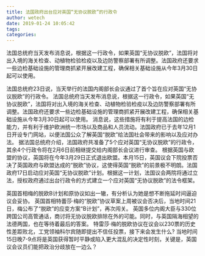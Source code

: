 ```yaml
---
title: 法国政府出台应对英国“无协议脱欧”的行政令
author: wetech
date: 2019-01-24 10:05:42
tags: 
categories: 
---
```

法国总统府当天发布消息说，根据这一行政令，如果英国“无协议脱欧”，法国将对出入境的海关检查、动植物检验检疫以及边防警察部署有所调整。法国政府还要求一些边检基础设施的管理商抓紧开展改建工程，确保相关基础设施从今年3月30日起可以使用。
<!-- more -->
法国总统府23日说，当天举行的法国内阁部长会议通过了首个旨在应对英国“无协议脱欧”的行政令。
法国总统府当天发布消息说，根据这一行政令，如果英国“无协议脱欧”，法国将对出入境的海关检查、动植物检验检疫以及边防警察部署有所调整。法国政府还要求一些边检基础设施的管理商抓紧开展改建工程，确保相关基础设施从今年3月30日起可以使用。
消息说，这些措施将有利于提高法国的边检能力，并有利于维护欧洲统一市场以及商品和人员流动。法国政府已于去年12月1日开设专门网站，以便法国公众了解英国“脱欧”给法国社会带来的影响以及应对办法。
据法国总统府介绍，法国政府共准备了5个应对英国“无协议脱欧”的行政令，其余4个行政令将在2月6日前相继提交给内阁部长会议进行审查。
根据英国与欧盟的协议，英国将在今年3月29日正式退出欧盟。本月15日，英国议会下院投票否决了英国政府与欧盟达成的“脱欧”协议，这使得英国“脱欧”的前景极不明朗。法国政府17日启动应对英国“无协议脱欧”计划。根据这一计划，法国议会两院将通过立法，授权政府通过出台行政令的方式建立一个应对英国“无协议脱欧”的法令框架。
 
 
英国首相梅的脱欧B计划和原协议如出一辙，有分析认为她是想不断拖延时间逼迫议会妥协。
英国首相特蕾莎·梅的“脱欧”协议草案上周被议会否决后，当地时间21日，梅公布了“脱欧”的应变方案“B计划”，再次闯关。
英国多位内阁大臣与330位跨国公司高管通话，商讨将无协议脱欧排除在外的可能。同时，与英国隔海相望的法德两国，也在等待着最后的答案。
特雷莎·梅的脱欧协议在议会以230票的历史性差距败北，工党领袖科尔宾随即提出不信任投票，接下来会发生什么?
当地时间15日晚7-9点将是英国获得暂时平静或陷入更大混乱的决定性时刻，关键是，英国议会议员们能把政治分歧放在一边么？
